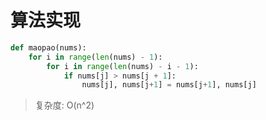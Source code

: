 # 算法实现

```python
def maopao(nums):
	for i in range(len(nums) - 1):
		for i in range(len(nums) - i - 1):
			if nums[j] > nums[j + 1]:
				nums[j], nums[j+1] = nums[j+1], nums[j]
```

> 复杂度: O(n^2)

